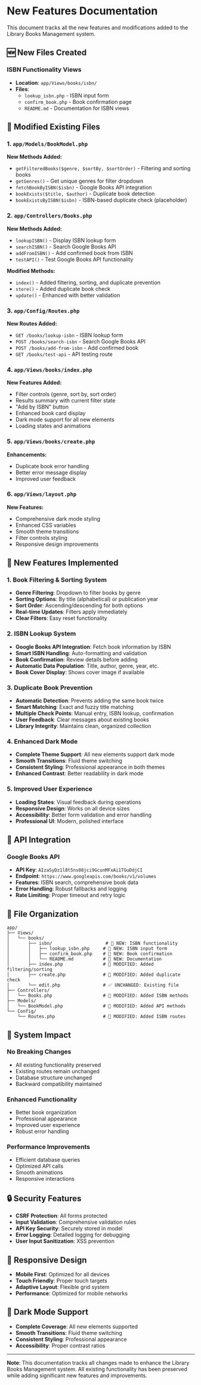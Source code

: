 # New Features Documentation

This document tracks all the new features and modifications added to the Library Books Management system.

## 🆕 New Files Created

### ISBN Functionality Views
- **Location**: `app/Views/books/isbn/`
- **Files**:
  - `lookup_isbn.php` - ISBN input form
  - `confirm_book.php` - Book confirmation page
  - `README.md` - Documentation for ISBN views

## 🔧 Modified Existing Files

### 1. `app/Models/BookModel.php`
**New Methods Added:**
- `getFilteredBooks($genre, $sortBy, $sortOrder)` - Filtering and sorting books
- `getGenres()` - Get unique genres for filter dropdown
- `fetchBookByISBN($isbn)` - Google Books API integration
- `bookExists($title, $author)` - Duplicate book detection
- `bookExistsByISBN($isbn)` - ISBN-based duplicate check (placeholder)

### 2. `app/Controllers/Books.php`
**New Methods Added:**
- `lookupISBN()` - Display ISBN lookup form
- `searchISBN()` - Search Google Books API
- `addFromISBN()` - Add confirmed book from ISBN
- `testAPI()` - Test Google Books API functionality

**Modified Methods:**
- `index()` - Added filtering, sorting, and duplicate prevention
- `store()` - Added duplicate book check
- `update()` - Enhanced with better validation

### 3. `app/Config/Routes.php`
**New Routes Added:**
- `GET /books/lookup-isbn` - ISBN lookup form
- `POST /books/search-isbn` - Search Google Books API
- `POST /books/add-from-isbn` - Add confirmed book
- `GET /books/test-api` - API testing route

### 4. `app/Views/books/index.php`
**New Features Added:**
- Filter controls (genre, sort by, sort order)
- Results summary with current filter state
- "Add by ISBN" button
- Enhanced book card display
- Dark mode support for all new elements
- Loading states and animations

### 5. `app/Views/books/create.php`
**Enhancements:**
- Duplicate book error handling
- Better error message display
- Improved user feedback

### 6. `app/Views/layout.php`
**New Features:**
- Comprehensive dark mode styling
- Enhanced CSS variables
- Smooth theme transitions
- Filter controls styling
- Responsive design improvements

## 🚀 New Features Implemented

### 1. **Book Filtering & Sorting System**
- **Genre Filtering**: Dropdown to filter books by genre
- **Sorting Options**: By title (alphabetical) or publication year
- **Sort Order**: Ascending/descending for both options
- **Real-time Updates**: Filters apply immediately
- **Clear Filters**: Easy reset functionality

### 2. **ISBN Lookup System**
- **Google Books API Integration**: Fetch book information by ISBN
- **Smart ISBN Handling**: Auto-formatting and validation
- **Book Confirmation**: Review details before adding
- **Automatic Data Population**: Title, author, genre, year, etc.
- **Book Cover Display**: Shows cover image if available

### 3. **Duplicate Book Prevention**
- **Automatic Detection**: Prevents adding the same book twice
- **Smart Matching**: Exact and fuzzy title matching
- **Multiple Check Points**: Manual entry, ISBN lookup, confirmation
- **User Feedback**: Clear messages about existing books
- **Library Integrity**: Maintains clean, organized collection

### 4. **Enhanced Dark Mode**
- **Complete Theme Support**: All new elements support dark mode
- **Smooth Transitions**: Fluid theme switching
- **Consistent Styling**: Professional appearance in both themes
- **Enhanced Contrast**: Better readability in dark mode

### 5. **Improved User Experience**
- **Loading States**: Visual feedback during operations
- **Responsive Design**: Works on all device sizes
- **Accessibility**: Better form validation and error handling
- **Professional UI**: Modern, polished interface

## 🔑 API Integration

### Google Books API
- **API Key**: `AIzaSyDz1l8t5ns08jci9GcunMFxAi1TGuDdjCI`
- **Endpoint**: `https://www.googleapis.com/books/v1/volumes`
- **Features**: ISBN search, comprehensive book data
- **Error Handling**: Robust fallbacks and logging
- **Rate Limiting**: Proper timeout and retry logic

## 📁 File Organization

```
app/
├── Views/
│   └── books/
│       ├── isbn/                    # 📁 NEW: ISBN functionality
│       │   ├── lookup_isbn.php     # 📄 NEW: ISBN input form
│       │   ├── confirm_book.php    # 📄 NEW: Book confirmation
│       │   └── README.md           # 📄 NEW: Documentation
│       ├── index.php               # 🔄 MODIFIED: Added filtering/sorting
│       ├── create.php              # 🔄 MODIFIED: Added duplicate check
│       └── edit.php                # ✅ UNCHANGED: Existing file
├── Controllers/
│   └── Books.php                   # 🔄 MODIFIED: Added ISBN methods
├── Models/
│   └── BookModel.php               # 🔄 MODIFIED: Added API methods
└── Config/
    └── Routes.php                  # 🔄 MODIFIED: Added ISBN routes
```

## 🎯 System Impact

### **No Breaking Changes**
- All existing functionality preserved
- Existing routes remain unchanged
- Database structure unchanged
- Backward compatibility maintained

### **Enhanced Functionality**
- Better book organization
- Professional appearance
- Improved user experience
- Robust error handling

### **Performance Improvements**
- Efficient database queries
- Optimized API calls
- Smooth animations
- Responsive interactions

## 🔒 Security Features

- **CSRF Protection**: All forms protected
- **Input Validation**: Comprehensive validation rules
- **API Key Security**: Securely stored in model
- **Error Logging**: Detailed logging for debugging
- **User Input Sanitization**: XSS prevention

## 📱 Responsive Design

- **Mobile First**: Optimized for all devices
- **Touch Friendly**: Proper touch targets
- **Adaptive Layout**: Flexible grid system
- **Performance**: Optimized for mobile networks

## 🌙 Dark Mode Support

- **Complete Coverage**: All new elements supported
- **Smooth Transitions**: Fluid theme switching
- **Consistent Styling**: Professional appearance
- **Accessibility**: Proper contrast ratios

---

**Note**: This documentation tracks all changes made to enhance the Library Books Management system. All existing functionality has been preserved while adding significant new features and improvements.
